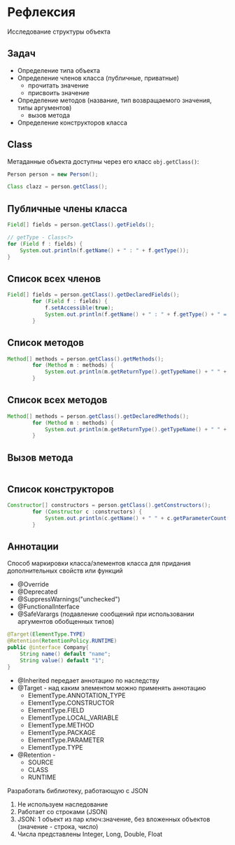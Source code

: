# Рефлексия

Исследование структуры объекта

## Задач

- Определение типа объекта
- Определение членов класса (публичные, приватные)
  - прочитать значение
  - присвоить значение
- Определение методов (название, тип возвращаемого значения, типы аргументов)
  - вызов метода
- Определение конструкторов класса

## Class

Метаданные объекта доступны через его класс `obj.getClass()`:
```java
Person person = new Person();

Class clazz = person.getClass();
```

## Публичные члены класса
```java
Field[] fields = person.getClass().getFields();

// getType - Class<?>
for (Field f : fields) {
    System.out.println(f.getName() + " : " + f.getType());
}
```

## Список всех членов
```java
Field[] fields = person.getClass().getDeclaredFields();
        for (Field f : fields) {
            f.setAccessible(true);
            System.out.println(f.getName() + " : " + f.getType() + " = " + f.get(person));
        }
```

## Список методов
```java
Method[] methods = person.getClass().getMethods();
        for (Method m : methods) {
            System.out.println(m.getReturnType().getTypeName() + " " + m.getName() );
        }
```

## Список всех методов
```java
Method[] methods = person.getClass().getDeclaredMethods();
        for (Method m : methods) {
            System.out.println(m.getReturnType().getTypeName() + " " + m.getName() );
        }
```

## Вызов метода
```java

```

## Список конструкторов
```java
Constructor[] constructors = person.getClass().getConstructors();
        for (Constructor c :constructors) {
            System.out.println(c.getName() + " " + c.getParameterCount());
        }
```

## Аннотации

Способ маркировки класса/элементов класса для придания дополнительных свойств или функций
- @Override
- @Deprecated
- @SuppressWarnings("unchecked")
- @FunctionalInterface
- @SafeVarargs (подавление сообщений при использовании аргументов обобщенных типов)

```java
@Target(ElementType.TYPE)
@Retention(RetentionPolicy.RUNTIME)
public @interface Company{
	String name() default "name";
	String value() default "1";
}
```

- @Inherited передает аннотацию по наследству
- @Target - над каким элементом можно применять аннотацию
  - ElementType.ANNOTATION_TYPE
  - ElementType.CONSTRUCTOR
  - ElementType.FIELD
  - ElementType.LOCAL_VARIABLE
  - ElementType.METHOD
  - ElementType.PACKAGE
  - ElementType.PARAMETER
  - ElementType.TYPE
- @Retention - 
  - SOURCE
  - CLASS
  - RUNTIME

Разработать библиотеку, работающую с JSON
1. Не используем наследование
2. Работает со строками (JSON)
3. JSON: 1 объект из пар ключ:значение, без вложенных объектов (значение - строка, число)
4. Числа представлены Integer, Long, Double, Float